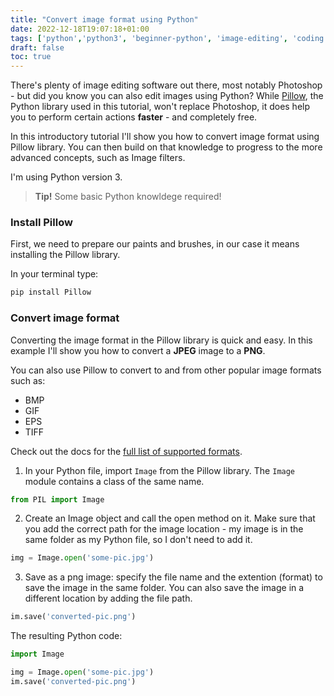 ```yaml
---
title: "Convert image format using Python"
date: 2022-12-18T19:07:18+01:00
tags: ['python','python3', 'beginner-python', 'image-editing', 'coding']
draft: false
toc: true
---
```



There's plenty of image editing software out there, most notably Photoshop - 
but did you know you can also edit images using Python? 
While [Pillow](https://pillow.readthedocs.io/en/stable/index.html#), the Python library used in this tutorial, won't replace Photoshop,
it does help you to perform certain actions **faster** - and completely free.

In this introductory tutorial I'll show you how to convert image format using Pillow library.
You can then build on that knowledge to progress to the more advanced concepts, such as Image filters. 

I'm using Python version 3. 

> **Tip!** Some basic Python knowldege required!

### Install Pillow

First, we need to prepare our paints and brushes, in our case it means installing the Pillow library. <br/>

In your terminal type:
```bash
pip install Pillow
```

### Convert image format 

Converting the image format in the Pillow library is quick and easy.
In this example I'll show you how to convert a **JPEG** image to a **PNG**.

You can also use Pillow to convert to and from other popular image formats such as:
- BMP
- GIF
- EPS
- TIFF

Check out the docs for the [full list of supported formats](https://pillow.readthedocs.io/en/stable/handbook/image-file-formats.html).  

1. In your Python file, import `Image` from the Pillow library. 
The `Image` module contains a class of the same name.  

```python
from PIL import Image
```

2. Create an Image object and call the open method on it. Make sure that you add the correct path for the image location - my image is in the same folder as my Python file, so I don't need to  add it. 

```python
img = Image.open('some-pic.jpg')
```

3. Save as a png image: specify the file name and the extention (format) to save the image in the same folder. You can also save the image in a different location by adding the file path.

```python
im.save('converted-pic.png')
```

The resulting Python code:

```python
import Image

img = Image.open('some-pic.jpg')
im.save('converted-pic.png')
```
